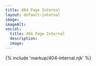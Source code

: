 ```yaml
---
title: 404 Page Internal
layout: default-internal
image: 
imageAlt: 
social:
  title: 404 Page Internal
  description:
  image:
---
```


{% include 'markup/404-internal.njk' %}

